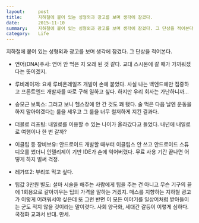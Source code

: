 ```yaml
---
layout:     post
title:      지하철에 붙어 있는 성형외과 광고를 보며 생각에 잠겼다.
date:       2015-11-10
summary:    지하철에 붙어 있는 성형외과 광고를 보며 생각에 잠겼다. 그 단상을 적어본다.
category:	Life
---
```


지하철에 붙어 있는 성형외과 광고를 보며 생각에 잠겼다. 그 단상을 적어본다.

- 연어(DNA)주사: 연어 안 먹은 지 오래 된 것 같다. 교대 스시몬에 갈 때가 가까워졌다는 뜻이겠지.

- 루비레이저: 요새 루비온레일즈 개발이 손에 붙었다. 사실 나는 백엔드에만 집중하고 프론트엔드 개발자를 따로 구해 일하고 싶다. 하지만 우리 회사는 가난하니까...

- 승모근 보톡스: 그러고 보니 헬스장에 안 간 것도 꽤 됐다. 술 먹은 다음 날엔 운동을 하지 말아야겠다는 룰을 세우고 그 룰을 너무 철저하게 지킨 결과다.

- 더블로 리프팅: 내일로를 이용할 수 있는 나이가 올라갔다고 들었다. 내년에 내일로로 여행이나 한 번 갈까?

- 이클립 등 장비보유: 안드로이드 개발할 때부터 이클립스 안 쓰고 안드로이드 스튜디오를 썼더니 인텔리제이 기반 IDE가 손에 익어버렸다. 무료 사용 기간 끝나면 어떻게 하지 벌써 걱정.

- 레가또2: 부리또 먹고 싶다.

- 팁값 3만원 별도: 설마 시술을 해주는 사람에게 팁을 주는 건 아니고 무슨 기구의 끝에 1회용으로 갈아끼우는 팁의 가격을 말하는 거겠지. 매스를 지향하는 지하철 광고가 이렇게 어려워서야 싶은데 또 그런 반면 이 모든 이야기를 일상어처럼 받아들이는 군도 적지 않을 것이라는 말이렷다. 사회 양극화, 세대간 갈등이 이렇게 심하다. 국정화 교과서 반대. 만세.
